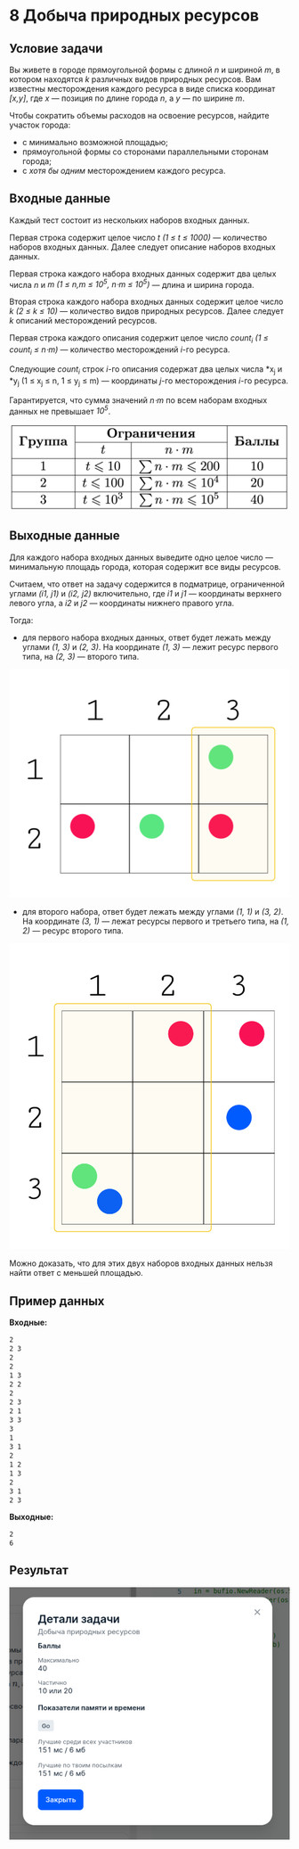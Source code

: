# 8 Добыча природных ресурсов

## Условие задачи
Вы живете в городе прямоугольной формы с длиной *n* и шириной *m*, в котором находятся
*k* различных видов природных ресурсов. Вам известны месторождения каждого ресурса в виде списка координат 
*[x,y]*, где *x* — позиция по длине города *n*, а *y* — по ширине *m*.

Чтобы сократить объемы расходов на освоение ресурсов, найдите участок города:
 - с минимально возможной площадью;
 - прямоугольной формы со сторонами параллельными сторонам города;
 - с *хотя бы одним* месторождением каждого ресурса.

## Входные данные
Каждый тест состоит из нескольких наборов входных данных.

Первая строка содержит целое число *t (1 ≤ t ≤ 1000)* — количество наборов входных данных. Далее следует описание наборов входных данных.

Первая строка каждого набора входных данных содержит два целых числа *n* и *m (1 ≤ n,m ≤ 10<sup>5</sup>, n⋅m ≤ 10<sup>5</sup>)* — длина и ширина города.

Вторая строка каждого набора входных данных содержит целое число *k (2 ≤ k ≤ 10)* — количество видов природных ресурсов. Далее следует
*k* описаний месторождений ресурсов.

Первая строка каждого описания содержит целое число *count<sub>i</sub> (1 ≤ count<sub>i</sub> ≤ n⋅m)* — количество месторождений *i*-го ресурса.

Следующие *count<sub>i</sub>* строк *i*-го описания содержат два целых числа *x<sub>j</sub> и *y<sub>j</sub> (1 ≤ x<sub>j</sub> ≤ n, 1 ≤ y<sub>j</sub> ≤ m)
— координаты *j*-го месторождения *i*-го ресурса.

Гарантируется, что сумма значений *n⋅m* по всем наборам входных данных не превышает *10<sup>5</sup>*.

![Таблица с баллами](resources.png "Таблица с баллами")

## Выходные данные
Для каждого набора входных данных выведите одно целое число — минимальную площадь города, которая содержит все виды ресурсов.

Считаем, что ответ на задачу содержится в подматрице, ограниченной углами *(i1, j1)* и *(i2, j2)* включительно, где
*i1* и *j1* — координаты верхнего левого угла, а *i2* и *j2* — координаты нижнего правого угла.

Тогда: 
 - для первого набора входных данных, ответ будет лежать между углами *(1, 3)* и *(2, 3)*. На координате *(1, 3)* — лежит ресурс первого типа, на *(2, 3)* — второго типа.

![Первый набор данных](resources_1.png "Первый набор данных")

 - для второго набора, ответ будет лежать между углами *(1, 1)* и *(3, 2)*. На координате *(3, 1)* — лежат ресурсы первого и третьего типа, на *(1, 2)* — ресурс второго типа.

![Второй набор данных](resources_2.png "Второй набор данных")

Можно доказать, что для этих двух наборов входных данных нельзя найти ответ с меньшей площадью.

## Пример данных
**Входные:**
```
2
2 3
2
2
1 3
2 2
2
2 3
2 1
3 3
3
1
3 1
2
1 2
1 3
2
3 1
2 3
```
**Выходные:**
```
2
6
```

## Результат
 ![Результат задачи](result.png "Результат задачи")
